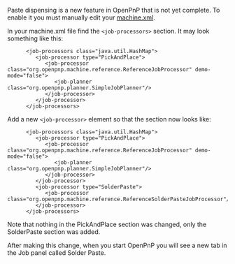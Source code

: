 Paste dispensing is a new feature in OpenPnP that is not yet complete. To enable it you must manually edit your [machine.xml](https://github.com/openpnp/openpnp/wiki/FAQ#where-are-configuration-and-log-files-located).

In your machine.xml file find the `<job-processors>` section. It may look something like this:

```
      <job-processors class="java.util.HashMap">
         <job-processor type="PickAndPlace">
            <job-processor class="org.openpnp.machine.reference.ReferenceJobProcessor" demo-mode="false">
               <job-planner class="org.openpnp.planner.SimpleJobPlanner"/>
            </job-processor>
         </job-processor>
      </job-processors>
```

Add a new `<job-processor>` element so that the section now looks like:

```
      <job-processors class="java.util.HashMap">
         <job-processor type="PickAndPlace">
            <job-processor class="org.openpnp.machine.reference.ReferenceJobProcessor" demo-mode="false">
               <job-planner class="org.openpnp.planner.SimpleJobPlanner"/>
            </job-processor>
         </job-processor>
         <job-processor type="SolderPaste">
            <job-processor class="org.openpnp.machine.reference.ReferenceSolderPasteJobProcessor"/>
         </job-processor>
      </job-processors>
```
Note that nothing in the PickAndPlace section was changed, only the SolderPaste section was added.

After making this change, when you start OpenPnP you will see a new tab in the Job panel called Solder Paste.

